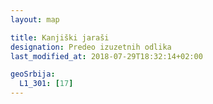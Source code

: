 ```yaml
---
layout: map

title: Kanjiški jaraši
designation: Predeo izuzetnih odlika
last_modified_at: 2018-07-29T18:32:14+02:00

geoSrbija:
  L1_301: [17]
---
```

